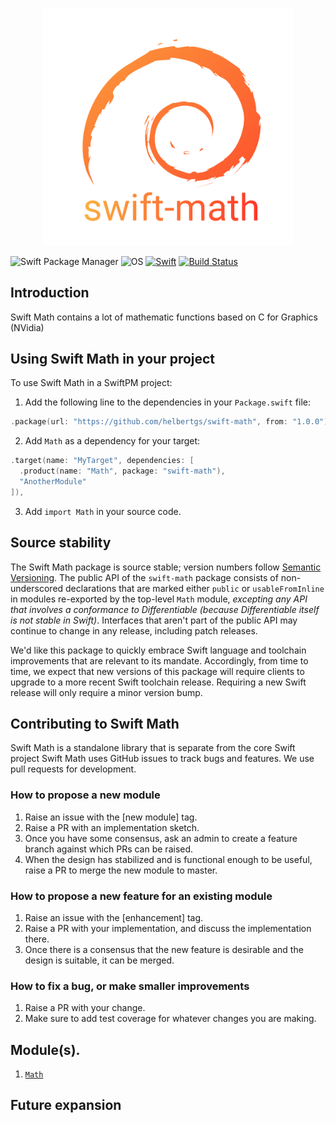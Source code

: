 <p align="center">
<img src="./.github/logo.png" alt="drawing" style="width:400px; text-align: center;"/>
</p>

![Swift Package Manager](https://badgen.net/badge/Swift%20Package/5.5/orange) 
![OS](https://badgen.net/badge/platforms/iOS%20%7C%20macOS%20%7C%20tvOS%20%7C%20watchOS%20%7C%20Linux%20%7C%20Windows/black)
[![Swift](https://github.com/helbertgs/swift-math/actions/workflows/swift.yml/badge.svg)](https://github.com/helbertgs/swift-math/actions/workflows/swift.yml)
[![Build Status](https://app.bitrise.io/app/d44fb074346957be/status.svg?token=117HaHYOgEFESP4kn9-54A)](https://app.bitrise.io/app/d44fb074346957be)

## Introduction

Swift Math contains a lot of mathematic functions based on C for Graphics (NVidia)

## Using Swift Math in your project

To use Swift Math in a SwiftPM project:

1. Add the following line to the dependencies in your `Package.swift` file:

```swift
.package(url: "https://github.com/helbertgs/swift-math", from: "1.0.0"),
```

2. Add `Math` as a dependency for your target:

```swift
.target(name: "MyTarget", dependencies: [
  .product(name: "Math", package: "swift-math"),
  "AnotherModule"
]),
```

3. Add `import Math` in your source code.

## Source stability

The Swift Math package is source stable; version numbers follow [Semantic Versioning](https://semver.org).
The public API of the `swift-math` package consists of non-underscored declarations that are marked either `public` or `usableFromInline` in modules re-exported by the top-level `Math` module, *excepting any API that involves a conformance to Differentiable (because Differentiable itself is not stable in Swift)*.
Interfaces that aren't part of the public API may continue to change in any release, including patch releases. 

We'd like this package to quickly embrace Swift language and toolchain improvements that are relevant to its mandate.
Accordingly, from time to time, we expect that new versions of this package will require clients to upgrade to a more recent Swift toolchain release.
Requiring a new Swift release will only require a minor version bump.

## Contributing to Swift Math

Swift Math is a standalone library that is separate from the core Swift project
Swift Math uses GitHub issues to track bugs and features. We use pull requests for development.

### How to propose a new module

1. Raise an issue with the [new module] tag.
2. Raise a PR with an implementation sketch.
3. Once you have some consensus, ask an admin to create a feature branch against which PRs can be raised.
4. When the design has stabilized and is functional enough to be useful, raise a PR to merge the new module to master.

### How to propose a new feature for an existing module

1. Raise an issue with the [enhancement] tag.
2. Raise a PR with your implementation, and discuss the implementation there.
3. Once there is a consensus that the new feature is desirable and the design is suitable, it can be merged.

### How to fix a bug, or make smaller improvements

1. Raise a PR with your change. 
2. Make sure to add test coverage for whatever changes you are making.

## Module(s).

1. [`Math`](Sources/Math/README.md)

## Future expansion